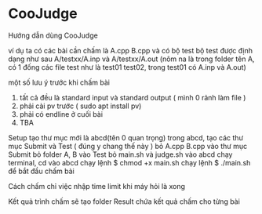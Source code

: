 # CooJudge
Hướng dẫn dùng CooJudge

ví dụ ta có các bài cần chấm là A.cpp B.cpp và có bộ test
bộ test được định dạng như sau
A/testxx/A.inp và A/testxx/A.out
(nôm na là trong folder tên A, có 1 đống các file test như là  test01 test02, trong test01 có A.inp và A.out)

một số lưu ý trước khi chấm bài
1. tất cả đều là standard input và standard output ( mình 0 rảnh làm file )
2. phải cài pv trước ( sudo apt install pv)
3. phải có endline ở cuối bài
4. TBA

Setup
tạo thư mục mới là abcd(tên 0 quan trọng)
trong abcd, tạo các thư mục Submit và Test ( đúng y chang thế này )
bỏ A.cpp B.cpp vào thư mục Submit
bỏ folder A, B vào Test
bỏ main.sh và judge.sh vào abcd
chạy terminal, cd vào abcd
chạy lệnh $ chmod +x main.sh
chạy lệnh $ ./main.sh để bắt đầu chấm bài

Cách chấm
chỉ việc nhập time limit khi máy hỏi là xong

Kết quả
trình chấm sẽ tạo folder Result chứa kết quả chấm cho từng bài
